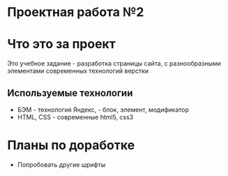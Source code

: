 # Проектная работа №2

# Что это за проект

Это учебное задание - разработка страницы сайта, с разнообразными элементами современных технологий верстки

## Используемые технологии

* БЭМ - технология Яндекс, - блок, элемент, модификатор
* HTML, CSS - современные html5, css3

# Планы по доработке

* Попробовать другие шрифты
